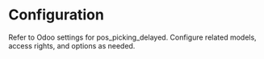 # Configuration

Refer to Odoo settings for pos_picking_delayed. Configure related models, access rights, and options as needed.
